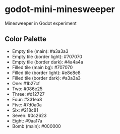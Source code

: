 # godot-mini-minesweeper
Minesweeper in Godot experiment

## Color Palette

- Empty tile (main): #a3a3a3
- Empty tile (border light): #707070
- Empty tile (border dark): #4a4a4a
- Filled tile (main bg): #707070
- Filled tile (border light): #e8e8e8
- Filled tile (border dark): #a3a3a3
- One: #1b27cf
- Two: #086e25
- Three: #d12727
- Four: #331ea8
- Five: #7d0a0a
- Six: #218c81
- Seven: #0c2623
- Eight: #9aa17a
- Bomb (main): #000000
